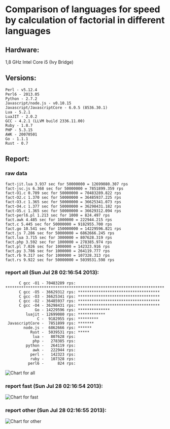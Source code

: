 Comparison of languages for speed by calculation of factorial in different languages
====================================================================================

Hardware:
---------

1,8 GHz Intel Core i5 (Ivy Bridge)

Versions:
---------

    Perl - v5.12.4
    Perl6 - 2013.05
    Python - 2.7.2
    Javascript/node.js - v0.10.15
    Javascript/JavascriptCore - 6.0.5 (8536.30.1)
    Lua - 5.2.1
    LuaJIT - 2.0.2
    GCC - 4.2.1 (LLVM build 2336.11.00)
    Ruby - 1.8.7
    PHP - 5.3.15
    AWK - 20070501
    Go - 1.1.1
    Rust - 0.7

Report:
-------

### raw data

    fact-jit.lua 3.937 sec for 50000000 = 12699080.307 rps
    fact-jsc.js 6.368 sec for 50000000 = 7851899.359 rps
    fact-O1.c 0.709 sec for 50000000 = 70483289.822 rps
    fact-O2.c 1.370 sec for 50000000 = 36485937.225 rps
    fact-O3.c 1.365 sec for 50000000 = 36625341.073 rps
    fact-O4.c 1.377 sec for 50000000 = 36298431.182 rps
    fact-O5.c 1.365 sec for 50000000 = 36629312.094 rps
    fact-perl6.pl 1.213 sec for 1000 = 824.497 rps
    fact.awk 4.485 sec for 1000000 = 222944.215 rps
    fact.c 5.445 sec for 50000000 = 9182955.700 rps
    fact.go 10.541 sec for 150000000 = 14229596.821 rps
    fact.js 7.286 sec for 50000000 = 6862666.245 rps
    fact.lua 3.715 sec for 3000000 = 807628.319 rps
    fact.php 3.592 sec for 1000000 = 278385.974 rps
    fact.pl 7.026 sec for 1000000 = 142323.916 rps
    fact.py 3.786 sec for 1000000 = 264119.777 rps
    fact.rb 9.317 sec for 1000000 = 107328.313 rps
    fact.rs 9.922 sec for 50000000 = 5039531.598 rps

### report all (Sun Jul 28 02:16:54 2013):

          C gcc -O1 - 70483289 rps: **********************************************************************
          C gcc -O5 - 36629312 rps: ************************************
          C gcc -O3 - 36625341 rps: ************************************
          C gcc -O2 - 36485937 rps: ************************************
          C gcc -O4 - 36298431 rps: ************************************
                 Go - 14229596 rps: **************
             luajit - 12699080 rps: ************
                  C -  9182955 rps: *********
     JavascriptCore -  7851899 rps: *******
            node.js -  6862666 rps: ******
               Rust -  5039531 rps: *****
                lua -   807628 rps: 
                php -   278385 rps: 
             python -   264119 rps: 
                awk -   222944 rps: 
               perl -   142323 rps: 
               ruby -   107328 rps: 
              perl6 -      824 rps: 

![Chart for all](https://chart.googleapis.com/chart?cht=bhs&chs=700x385&chd=t%3A70483289%2C36629312%2C36625341%2C36485937%2C36298431%2C14229596%2C12699080%2C9182955%2C7851899%2C6862666%2C5039531%2C807628%2C278385%2C264119%2C222944%2C142323%2C107328%2C824&chco=4d89f9&chbh=15&chds=0,70483289.8216491&chxt=x,y,r&chxl=1%3A%7Cperl6%7Cruby%7Cperl%7Cawk%7Cpython%7Cphp%7Clua%7CRust%7Cnode.js%7CJavascriptCore%7CC%7Cluajit%7CGo%7CC%20gcc%20-O4%7CC%20gcc%20-O2%7CC%20gcc%20-O3%7CC%20gcc%20-O5%7CC%20gcc%20-O1%7C2%3A%7C824%20rps%7C107328%20rps%7C142323%20rps%7C222944%20rps%7C264119%20rps%7C278385%20rps%7C807628%20rps%7C5039531%20rps%7C6862666%20rps%7C7851899%20rps%7C9182955%20rps%7C12699080%20rps%7C14229596%20rps%7C36298431%20rps%7C36485937%20rps%7C36625341%20rps%7C36629312%20rps%7C70483289%20rps%7C0%3A%7C0%20%25%7C10%20%25%7C20%20%25%7C30%20%25%7C40%20%25%7C50%20%25%7C60%20%25%7C70%20%25%7C80%20%25%7C90%20%25%7C100%20%25)

### report fast (Sun Jul 28 02:16:54 2013):

![Chart for fast](https://chart.googleapis.com/chart?cht=bhs&chs=700x245&chd=t%3A70483289%2C36629312%2C36625341%2C36485937%2C36298431%2C14229596%2C12699080%2C9182955%2C7851899%2C6862666%2C5039531&chco=4d89f9&chbh=15&chds=0,70483289.8216491&chxt=x,y,r&chxl=1%3A%7CRust%7Cnode.js%7CJavascriptCore%7CC%7Cluajit%7CGo%7CC%20gcc%20-O4%7CC%20gcc%20-O2%7CC%20gcc%20-O3%7CC%20gcc%20-O5%7CC%20gcc%20-O1%7C2%3A%7C5039531%20rps%7C6862666%20rps%7C7851899%20rps%7C9182955%20rps%7C12699080%20rps%7C14229596%20rps%7C36298431%20rps%7C36485937%20rps%7C36625341%20rps%7C36629312%20rps%7C70483289%20rps%7C0%3A%7C0%20%25%7C10%20%25%7C20%20%25%7C30%20%25%7C40%20%25%7C50%20%25%7C60%20%25%7C70%20%25%7C80%20%25%7C90%20%25%7C100%20%25)

### report other (Sun Jul 28 02:16:55 2013):

![Chart for other](https://chart.googleapis.com/chart?cht=bhs&chs=700x165&chd=t%3A807628%2C278385%2C264119%2C222944%2C142323%2C107328%2C824&chco=4d89f9&chbh=15&chds=0,807628.318679366&chxt=x,y,r&chxl=1%3A%7Cperl6%7Cruby%7Cperl%7Cawk%7Cpython%7Cphp%7Clua%7C2%3A%7C824%20rps%7C107328%20rps%7C142323%20rps%7C222944%20rps%7C264119%20rps%7C278385%20rps%7C807628%20rps%7C0%3A%7C0%20%25%7C10%20%25%7C20%20%25%7C30%20%25%7C40%20%25%7C50%20%25%7C60%20%25%7C70%20%25%7C80%20%25%7C90%20%25%7C100%20%25)

